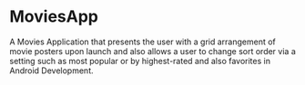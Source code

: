 # MoviesApp
A Movies Application that presents the user with a grid arrangement of movie posters upon launch and also allows a user
to change sort order via a setting such as most popular or by highest-rated and also favorites in Android Development.

